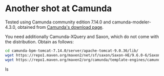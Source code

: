 # Another shot at Camunda

Tested using Camunda community edition 7.14.0 and camunda-modeler-4.3.0, obtained from [Camunda's download page](https://camunda.com/download/).

You need additionally Camunda-XQuery and Saxon, which do not come with the distribution. Obtain as follows:

```sh
cd camunda-bpm-tomcat-7.14.0/server/apache-tomcat-9.0.36/lib/
wget https://repo1.maven.org/maven2/net/sf/saxon/Saxon-HE/9.6.0-6/Saxon-HE-9.6.0-6.jar
wget https://repo1.maven.org/maven2/org/camunda/template-engines/camunda-template-engines-xquery-saxon/2.0.0/camunda-template-engines-xquery-saxon-2.0.0.jar
```
ls

